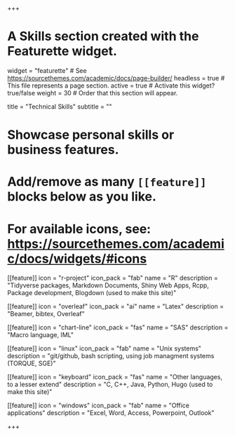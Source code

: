 +++
# A Skills section created with the Featurette widget.
widget = "featurette"  # See https://sourcethemes.com/academic/docs/page-builder/
headless = true  # This file represents a page section.
active = true  # Activate this widget? true/false
weight = 30  # Order that this section will appear.

title = "Technical Skills"
subtitle = ""

# Showcase personal skills or business features.
# 
# Add/remove as many `[[feature]]` blocks below as you like.
# 
# For available icons, see: https://sourcethemes.com/academic/docs/widgets/#icons

[[feature]]
  icon = "r-project"
  icon_pack = "fab"
  name = "R"
  description = "Tidyverse packages, Markdown Documents, Shiny Web Apps, Rcpp, Package development, Blogdown (used to make this site)"
 
  
[[feature]]
  icon = "overleaf"
  icon_pack = "ai"
  name = "Latex"
  description = "Beamer, bibtex, Overleaf"  
  
  
[[feature]]
  icon = "chart-line"
  icon_pack = "fas"
  name = "SAS"
  description = "Macro language, IML" 

[[feature]]
  icon = "linux"
  icon_pack = "fab"
  name = "Unix systems"
  description = "git/github, bash scripting, using job managment systems (TORQUE, SGE)" 
  
[[feature]]
  icon = "keyboard"
  icon_pack = "fas"
  name = "Other languages, to a lesser extend"
  description = "C, C++, Java, Python, Hugo (used to make this site)"
  
[[feature]]
  icon = "windows"
  icon_pack = "fab"
  name = "Office applications"
  description = "Excel, Word, Access, Powerpoint, Outlook"

+++
